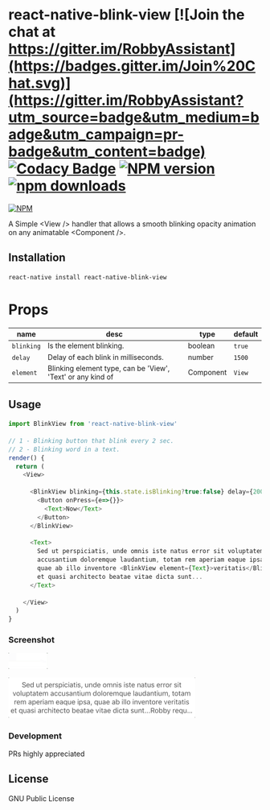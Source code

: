 # react-native-blink-view [![Join the chat at https://gitter.im/RobbyAssistant](https://badges.gitter.im/Join%20Chat.svg)](https://gitter.im/RobbyAssistant?utm_source=badge&utm_medium=badge&utm_campaign=pr-badge&utm_content=badge) [![Codacy Badge](https://api.codacy.com/project/badge/Grade/6e8f99d4499f414b933528a5a7e739b0)](https://www.codacy.com/app/BricePissard/react-native-blink-view?utm_source=github.com&amp;utm_medium=referral&amp;utm_content=BricePissard/react-native-blink-view&amp;utm_campaign=Badge_Grade) [![NPM version](https://badge.fury.io/js/react-native-blink-view.svg)](http://badge.fury.io/js/react-native-blink-view) [![npm downloads](https://img.shields.io/npm/dt/react-native-blink-view.svg?maxAge=2592000)](http://www.npmtrends.com/react-native-blink-view)

[![NPM](https://nodei.co/npm/react-native-blink-view.png?downloads=true&downloadRank=true&stars=true)](https://nodei.co/npm/react-native-blink-view/)

A Simple &lt;View /> handler that allows a smooth blinking opacity animation on any animatable &lt;Component />.

## Installation
```sh
react-native install react-native-blink-view
```

# Props
| name | desc | type | default
| --- | --- | --- | --- |
| `blinking` | Is the element blinking. | boolean | `true`
| `delay` | Delay of each blink in milliseconds.  | number | `1500`
| `element` | Blinking element type, can be 'View', 'Text' or any kind of <Element /> | Component | `View`


## Usage
```javascript
import BlinkView from 'react-native-blink-view'

// 1 - Blinking button that blink every 2 sec.
// 2 - Blinking word in a text.
render() {
  return (
    <View>

      <BlinkView blinking={this.state.isBlinking?true:false} delay={2000}>
        <Button onPress={e=>{}}>
          <Text>Now</Text>
        </Button>
      </BlinkView>

      <Text>
        Sed ut perspiciatis, unde omnis iste natus error sit voluptatem
        accusantium doloremque laudantium, totam rem aperiam eaque ipsa,
        quae ab illo inventore <BlinkView element={Text}>veritatis</BlinkView>
        et quasi architecto beatae vitae dicta sunt...
      </Text>

    </View>
  )
}
```

### Screenshot
 ![Screenshot of the blinking View sample](https://github.com/BricePissard/react-native-blink-view/blob/master/assets/img/loop.gif)

 ![Screenshot of the example](https://github.com/BricePissard/react-native-blink-view/blob/master/assets/img/text.gif)

### Development
PRs highly appreciated

License
----
GNU Public License
